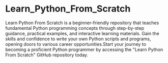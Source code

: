 # Learn_Python_From_Scratch
Learn Python From Scratch is a beginner-friendly repository that teaches fundamental Python programming concepts through step-by-step guidance, practical examples, and interactive learning materials. Gain the skills and confidence to write your own Python scripts and programs, opening doors to various career opportunities.Start your journey to becoming a proficient Python programmer by accessing the "Learn Python From Scratch" GitHub repository today.
